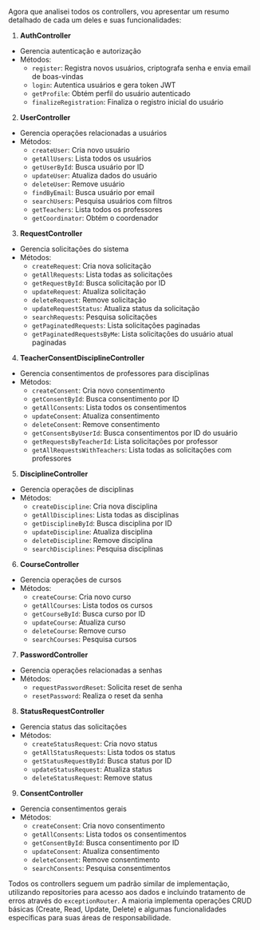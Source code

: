 Agora que analisei todos os controllers, vou apresentar um resumo detalhado de cada um deles e suas funcionalidades:

1. **AuthController**
- Gerencia autenticação e autorização
- Métodos:
  - `register`: Registra novos usuários, criptografa senha e envia email de boas-vindas
  - `login`: Autentica usuários e gera token JWT
  - `getProfile`: Obtém perfil do usuário autenticado
  - `finalizeRegistration`: Finaliza o registro inicial do usuário

2. **UserController**
- Gerencia operações relacionadas a usuários
- Métodos:
  - `createUser`: Cria novo usuário
  - `getAllUsers`: Lista todos os usuários
  - `getUserById`: Busca usuário por ID
  - `updateUser`: Atualiza dados do usuário
  - `deleteUser`: Remove usuário
  - `findByEmail`: Busca usuário por email
  - `searchUsers`: Pesquisa usuários com filtros
  - `getTeachers`: Lista todos os professores
  - `getCoordinator`: Obtém o coordenador

3. **RequestController**
- Gerencia solicitações do sistema
- Métodos:
  - `createRequest`: Cria nova solicitação
  - `getAllRequests`: Lista todas as solicitações
  - `getRequestById`: Busca solicitação por ID
  - `updateRequest`: Atualiza solicitação
  - `deleteRequest`: Remove solicitação
  - `updateRequestStatus`: Atualiza status da solicitação
  - `searchRequests`: Pesquisa solicitações
  - `getPaginatedRequests`: Lista solicitações paginadas
  - `getPaginatedRequestsByMe`: Lista solicitações do usuário atual paginadas

4. **TeacherConsentDisciplineController**
- Gerencia consentimentos de professores para disciplinas
- Métodos:
  - `createConsent`: Cria novo consentimento
  - `getConsentById`: Busca consentimento por ID
  - `getAllConsents`: Lista todos os consentimentos
  - `updateConsent`: Atualiza consentimento
  - `deleteConsent`: Remove consentimento
  - `getConsentsByUserId`: Busca consentimentos por ID do usuário
  - `getRequestsByTeacherId`: Lista solicitações por professor
  - `getAllRequestsWithTeachers`: Lista todas as solicitações com professores

5. **DisciplineController**
- Gerencia operações de disciplinas
- Métodos:
  - `createDiscipline`: Cria nova disciplina
  - `getAllDisciplines`: Lista todas as disciplinas
  - `getDisciplineById`: Busca disciplina por ID
  - `updateDiscipline`: Atualiza disciplina
  - `deleteDiscipline`: Remove disciplina
  - `searchDisciplines`: Pesquisa disciplinas

6. **CourseController**
- Gerencia operações de cursos
- Métodos:
  - `createCourse`: Cria novo curso
  - `getAllCourses`: Lista todos os cursos
  - `getCourseById`: Busca curso por ID
  - `updateCourse`: Atualiza curso
  - `deleteCourse`: Remove curso
  - `searchCourses`: Pesquisa cursos

7. **PasswordController**
- Gerencia operações relacionadas a senhas
- Métodos:
  - `requestPasswordReset`: Solicita reset de senha
  - `resetPassword`: Realiza o reset da senha

8. **StatusRequestController**
- Gerencia status das solicitações
- Métodos:
  - `createStatusRequest`: Cria novo status
  - `getAllStatusRequests`: Lista todos os status
  - `getStatusRequestById`: Busca status por ID
  - `updateStatusRequest`: Atualiza status
  - `deleteStatusRequest`: Remove status

9. **ConsentController**
- Gerencia consentimentos gerais
- Métodos:
  - `createConsent`: Cria novo consentimento
  - `getAllConsents`: Lista todos os consentimentos
  - `getConsentById`: Busca consentimento por ID
  - `updateConsent`: Atualiza consentimento
  - `deleteConsent`: Remove consentimento
  - `searchConsents`: Pesquisa consentimentos

Todos os controllers seguem um padrão similar de implementação, utilizando repositories para acesso aos dados e incluindo tratamento de erros através do `exceptionRouter`. A maioria implementa operações CRUD básicas (Create, Read, Update, Delete) e algumas funcionalidades específicas para suas áreas de responsabilidade.